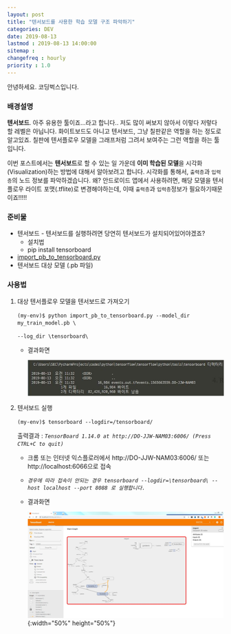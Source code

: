 ```yaml
---
layout: post
title: "텐서보드를 사용한 학습 모델 구조 파악하기"
categories: DEV
date: 2019-08-13
lastmod : 2019-08-13 14:00:00
sitemap :
changefreq : hourly
priority : 1.0
---
```


안녕하세요. 코딩벅스입니다.   



### 배경설명

 **텐서보드**. 아주 유용한 툴이죠...라고 합니다.. 저도 많이 써보지 않아서 이렇다 저렇다 할 레벨은 아닙니다. 화이트보드도 아니고 텐서보드, 그냥 칠판같은 역할을 하는 정도로 알고있죠. 칠판에 텐서플로우 모델을 그래프처럼 그려서 보여주는 그런 역할을 하는 툴입니다. 



 이번 포스트에서는 **텐서보드**로 할 수 있는 일 가운데 **이미 학습된 모델**을 시각화(Visualization)하는 방법에 대해서 알아보려고 합니다. 시각화를 통해서, `출력층`과 `입력층`의 노드 정보를 파악하겠습니다. 왜? 안드로이드 앱에서 사용하려면, 해당 모델을 텐서플로우 라이트 포맷(.tflite)로 변경해야하는데, 이때 `출력층`과 `입력층`정보가 필요하기때문이죠!!!!!



### 준비물 

* 텐서보드 - 텐서보드를 실행하려면 당연히 텐서보드가 설치되어있어야겠죠?
  * 설치법
  * pip install tensorboard 
* [import_pb_to_tensorboard.py](https://github.com/tensorflow/tensorflow/blob/master/tensorflow/python/tools/import_pb_to_tensorboard.py)  
* 텐서보드 대상 모델 (.pb 파일)



### 사용법

1. 대상 텐서플로우 모델을 텐서보드로 가져오기 

   `(my-env)$ python import_pb_to_tensorboard.py --model_dir my_train_model.pb \		`

   `--log_dir \tensorboard\`

   * 결과화면 

     ![결과](https://github.com/junimnjw/junimnjw.github.io/blob/master/assets/img/tensorflow_logdir.JPG?raw=true)

     

2. 텐서보드 실행

   `(my-env)$ tensorboard --logdir=/tensorboard/`

   출력결과 : *`TensorBoard 1.14.0 at http://DO-JJW-NAM03:6006/ (Press CTRL+C to quit)`* 

   * 크롬 또는 인터넷 익스플로러에서 http://DO-JJW-NAM03:6006/ 또는 http://localhost:6066으로 접속

   * *`경우에 따라 접속이 안되는 경우 tensorboard --logdir=\tensorboard\ --host localhost --port 8088 로 실행합니다.`*

   * 결과화면

     ![결과](https://github.com/junimnjw/junimnjw.github.io/blob/master/assets/img/tensorboard-full-captured.JPG?raw=true){:width="50%" height="50%"}

   













[1]: https://medium.com/@daj/how-to-inspect-a-pre-trained-tensorflow-model-5fd2ee79ced0 "How to inspect a pre-trained TensorFlow model"

